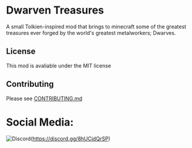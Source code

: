 # Dwarven Treasures

A small Tolkien-inspired mod that brings to minecraft some of the greatest treasures ever forged by the world's greatest metalworkers; Dwarves.

## License 

This mod is avaliable under the MIT license

## Contributing
Please see [CONTRIBUTING.md](./CONTRIBUTING.md)

# Social Media:

![Discord](https://discord.com/assets/ff41b628a47ef3141164bfedb04fb220.png)(https://discord.gg/8hUCjdQrSP)
